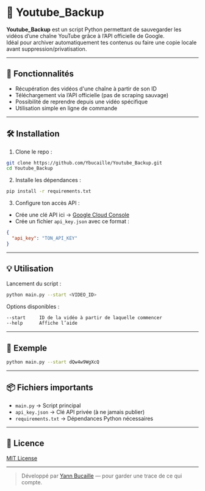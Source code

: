 # 🎥 Youtube_Backup

**Youtube_Backup** est un script Python permettant de sauvegarder les vidéos d’une chaîne YouTube grâce à l’API officielle de Google.  
Idéal pour archiver automatiquement tes contenus ou faire une copie locale avant suppression/privatisation.

---

## 🚀 Fonctionnalités

- Récupération des vidéos d'une chaîne à partir de son ID
- Téléchargement via l’API officielle (pas de scraping sauvage)
- Possibilité de reprendre depuis une vidéo spécifique
- Utilisation simple en ligne de commande

---

## 🛠️ Installation

1. Clone le repo :
```bash
git clone https://github.com/Ybucaille/Youtube_Backup.git
cd Youtube_Backup
```

2. Installe les dépendances :
```bash
pip install -r requirements.txt
```

3. Configure ton accès API :
- Crée une clé API ici → [Google Cloud Console](https://console.cloud.google.com/)
- Crée un fichier `api_key.json` avec ce format :
```json
{
  "api_key": "TON_API_KEY"
}
```

---

## 💡 Utilisation

Lancement du script :
```bash
python main.py --start <VIDEO_ID>
```

Options disponibles :
```bash
--start     ID de la vidéo à partir de laquelle commencer
--help      Affiche l’aide
```

---

## 🧪 Exemple

```bash
python main.py --start dQw4w9WgXcQ
```

---

## 📦 Fichiers importants

- `main.py` → Script principal
- `api_key.json` → Clé API privée (à ne jamais publier)
- `requirements.txt` → Dépendances Python nécessaires

---

## 📜 Licence

[MIT License](LICENSE)

---

> Développé par [Yann Bucaille](https://github.com/Ybucaille) — pour garder une trace de ce qui compte.
